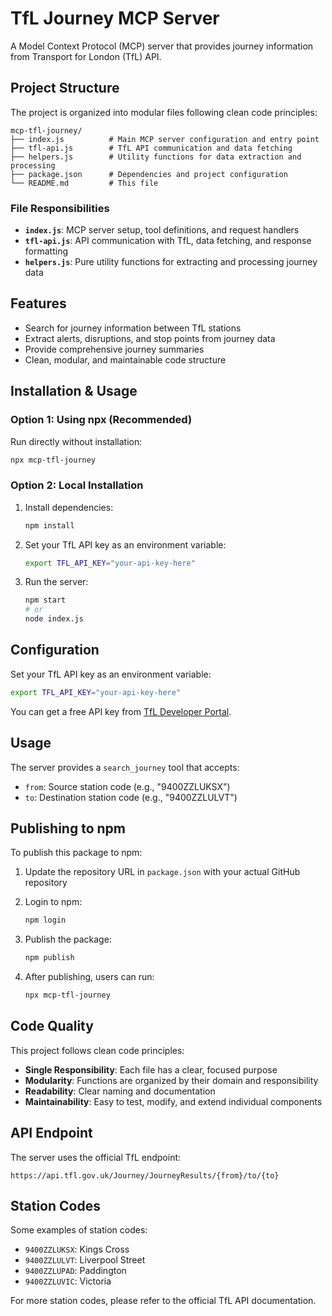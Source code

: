 # TfL Journey MCP Server

A Model Context Protocol (MCP) server that provides journey information from Transport for London (TfL) API.

## Project Structure

The project is organized into modular files following clean code principles:

```
mcp-tfl-journey/
├── index.js          # Main MCP server configuration and entry point
├── tfl-api.js        # TfL API communication and data fetching
├── helpers.js        # Utility functions for data extraction and processing
├── package.json      # Dependencies and project configuration
└── README.md         # This file
```

### File Responsibilities

- **`index.js`**: MCP server setup, tool definitions, and request handlers
- **`tfl-api.js`**: API communication with TfL, data fetching, and response formatting
- **`helpers.js`**: Pure utility functions for extracting and processing journey data

## Features

- Search for journey information between TfL stations
- Extract alerts, disruptions, and stop points from journey data
- Provide comprehensive journey summaries
- Clean, modular, and maintainable code structure

## Installation & Usage

### Option 1: Using npx (Recommended)

Run directly without installation:

```bash
npx mcp-tfl-journey
```

### Option 2: Local Installation

1. Install dependencies:
   ```bash
   npm install
   ```

2. Set your TfL API key as an environment variable:
   ```bash
   export TFL_API_KEY="your-api-key-here"
   ```

3. Run the server:
   ```bash
   npm start
   # or
   node index.js
   ```

## Configuration

Set your TfL API key as an environment variable:

```bash
export TFL_API_KEY="your-api-key-here"
```

You can get a free API key from [TfL Developer Portal](https://api.tfl.gov.uk/).

## Usage

The server provides a `search_journey` tool that accepts:
- `from`: Source station code (e.g., "9400ZZLUKSX")
- `to`: Destination station code (e.g., "9400ZZLULVT")

## Publishing to npm

To publish this package to npm:

1. Update the repository URL in `package.json` with your actual GitHub repository
2. Login to npm:
   ```bash
   npm login
   ```

3. Publish the package:
   ```bash
   npm publish
   ```

4. After publishing, users can run:
   ```bash
   npx mcp-tfl-journey
   ```

## Code Quality

This project follows clean code principles:
- **Single Responsibility**: Each file has a clear, focused purpose
- **Modularity**: Functions are organized by their domain and responsibility
- **Readability**: Clear naming and documentation
- **Maintainability**: Easy to test, modify, and extend individual components

## API Endpoint

The server uses the official TfL endpoint:
```
https://api.tfl.gov.uk/Journey/JourneyResults/{from}/to/{to}
```

## Station Codes

Some examples of station codes:
- `9400ZZLUKSX`: Kings Cross
- `9400ZZLULVT`: Liverpool Street
- `9400ZZLUPAD`: Paddington
- `9400ZZLUVIC`: Victoria

For more station codes, please refer to the official TfL API documentation. 